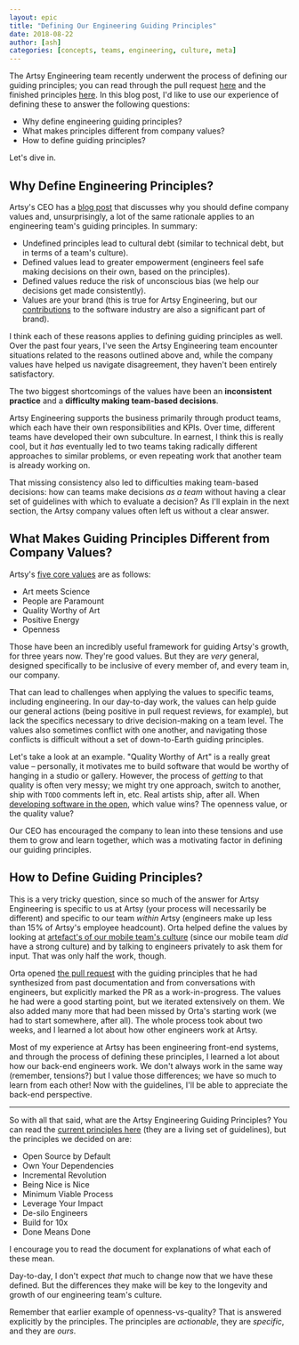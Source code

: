 ```yaml
---
layout: epic
title: "Defining Our Engineering Guiding Principles"
date: 2018-08-22
author: [ash]
categories: [concepts, teams, engineering, culture, meta]
---
```


The Artsy Engineering team recently underwent the process of defining our guiding principles; you can read through the pull request [here][pr] and the finished principles [here][principles]. In this blog post, I'd like to use our experience of defining these to answer the following questions:

- Why define engineering guiding principles?
- What makes principles different from company values?
- How to define guiding principles?

Let's dive in.

<!-- more -->

## Why Define Engineering Principles?

Artsy's CEO has a [blog post][company_values] that discusses why you should define company values and, unsurprisingly, a lot of the same rationale applies to an engineering team's guiding principles. In summary:

- Undefined principles lead to cultural debt (similar to technical debt, but in terms of a team's culture).
- Defined values lead to greater empowerment (engineers feel safe making decisions on their own, based on the principles).
- Defined values reduce the risk of unconscious bias (we help our decisions get made consistently).
- Values are your brand (this is true for Artsy Engineering, but our [contributions][gh] to the software industry are also a significant part of brand).

I think each of these reasons applies to defining guiding principles as well. Over the past four years, I've seen the Artsy Engineering team encounter situations related to the reasons outlined above and, while the company values have helped us navigate disagreement, they haven't been entirely satisfactory.

The two biggest shortcomings of the values have been an **inconsistent practice** and a **difficulty making team-based decisions**.

Artsy Engineering supports the business primarily through product teams, which each have their own responsibilities and KPIs. Over time, different teams have developed their own subculture. In earnest, I think this is really cool, but it _has_ eventually led to two teams taking radically different approaches to similar problems, or even repeating work that another team is already working on.

That missing consistency also led to difficulties making team-based decisions: how can teams make decisions _as a team_ without having a clear set of guidelines with which to evaluate a decision? As I'll explain in the next section, the Artsy company values often left us without a clear answer.

## What Makes Guiding Principles Different from Company Values?

Artsy's [five core values][values] are as follows:

- Art meets Science
- People are Paramount
- Quality Worthy of Art
- Positive Energy
- Openness

Those have been an incredibly useful framework for guiding Artsy's growth, for three years now. They're good values. But they are _very_ general, designed specifically to be inclusive of every member of, and every team in, our company.

That can lead to challenges when applying the values to specific teams, including engineering. In our day-to-day work, the values can help guide our general actions (being positive in pull request reviews, for example), but lack the specifics necessary to drive decision-making on a team level. The values also sometimes conflict with one another, and navigating those conflicts is difficult without a set of down-to-Earth guiding principles.

Let's take a look at an example. "Quality Worthy of Art" is a really great value – personally, it motivates me to build software that would be worthy of hanging in a studio or gallery. However, the process of _getting_ to that quality is often very messy; we might try one approach, switch to another, ship with `TODO` comments left in, etc. Real artists ship, after all. When [developing software in the open][obd], which value wins? The openness value, or the quality value?

Our CEO has encouraged the company to lean into these tensions and use them to grow and learn together, which was a motivating factor in defining our guiding principles.

## How to Define Guiding Principles?

This is a very tricky question, since so much of the answer for Artsy Engineering is specific to us at Artsy (your process will necessarily be different) and specific to our team _within_ Artsy (engineers make up less than 15% of Artsy's employee headcount). Orta helped define the values by looking at [artefact's of our mobile team's culture][objcio] (since our mobile team _did_ have a strong culture) and by talking to engineers privately to ask them for input. That was only half the work, though.

Orta opened [the pull request][pr] with the guiding principles that he had synthesized from past documentation and from conversations with engineers, but explicitly marked the PR as a work-in-progress. The values he had were a good starting point, but we iterated extensively on them. We also added many more that had been missed by Orta's starting work (we had to start somewhere, after all). The whole process took about two weeks, and I learned a lot about how other engineers work at Artsy.

Most of my experience at Artsy has been engineering front-end systems, and through the process of defining these principles, I learned a lot about how our back-end engineers work. We don't always work in the same way (remember, tensions?) but I value those differences; we have so much to learn from each other! Now with the guidelines, I'll be able to appreciate the back-end perspective.

---

So with all that said, what are the Artsy Engineering Guiding Principles? You can read the [current principles here][principles] (they are a living set of guidelines), but the principles we decided on are:

- Open Source by Default
- Own Your Dependencies
- Incremental Revolution
- Being Nice is Nice
- Minimum Viable Process
- Leverage Your Impact
- De-silo Engineers
- Build for 10x
- Done Means Done

I encourage you to read the document for explanations of what each of these mean.

Day-to-day, I don't expect _that_ much to change now that we have these defined. But the differences they make will be key to the longevity and growth of our engineering team's culture.

Remember that earlier example of openness-vs-quality? That is answered explicitly by the principles. The principles are _actionable_, they are _specific_, and they are _ours_.

[pr]: https://github.com/artsy/meta/pull/41
[company_values]: https://www.artsy.net/article/carter-cleveland-why-define-company-values
[values]: https://github.com/artsy/README/blob/master/culture/what-is-artsy.md#artsy-values
[obd]: https://artsy.github.io/series/open-source-by-default/
[objcio]: https://www.objc.io/issues/22-scale/artsy/
[principles]: https://github.com/artsy/README/blob/master/culture/engineering-principles.md
[gh]: https://github.com/artsy

